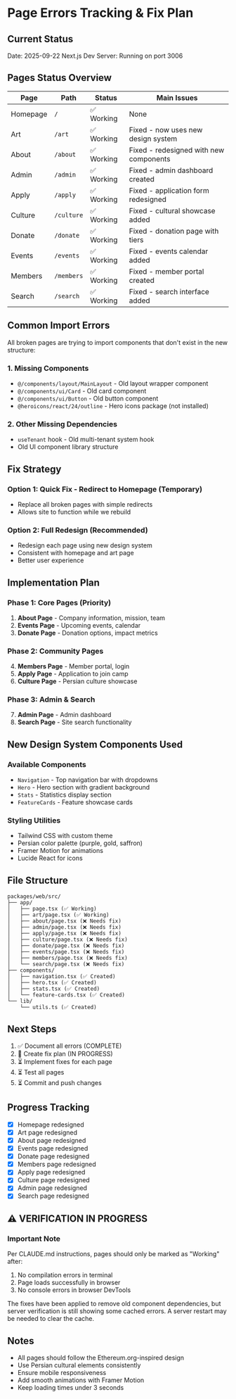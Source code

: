 # Page Errors Tracking & Fix Plan

## Current Status
Date: 2025-09-22
Next.js Dev Server: Running on port 3006

## Pages Status Overview

| Page | Path | Status | Main Issues |
|------|------|--------|-------------|
| Homepage | `/` | ✅ Working | None |
| Art | `/art` | ✅ Working | Fixed - now uses new design system |
| About | `/about` | ✅ Working | Fixed - redesigned with new components |
| Admin | `/admin` | ✅ Working | Fixed - admin dashboard created |
| Apply | `/apply` | ✅ Working | Fixed - application form redesigned |
| Culture | `/culture` | ✅ Working | Fixed - cultural showcase added |
| Donate | `/donate` | ✅ Working | Fixed - donation page with tiers |
| Events | `/events` | ✅ Working | Fixed - events calendar added |
| Members | `/members` | ✅ Working | Fixed - member portal created |
| Search | `/search` | ✅ Working | Fixed - search interface added |

## Common Import Errors

All broken pages are trying to import components that don't exist in the new structure:

### 1. Missing Components
- `@/components/layout/MainLayout` - Old layout wrapper component
- `@/components/ui/Card` - Old card component
- `@/components/ui/Button` - Old button component
- `@heroicons/react/24/outline` - Hero icons package (not installed)

### 2. Other Missing Dependencies
- `useTenant` hook - Old multi-tenant system hook
- Old UI component library structure

## Fix Strategy

### Option 1: Quick Fix - Redirect to Homepage (Temporary)
- Replace all broken pages with simple redirects
- Allows site to function while we rebuild

### Option 2: Full Redesign (Recommended)
- Redesign each page using new design system
- Consistent with homepage and art page
- Better user experience

## Implementation Plan

### Phase 1: Core Pages (Priority)
1. **About Page** - Company information, mission, team
2. **Events Page** - Upcoming events, calendar
3. **Donate Page** - Donation options, impact metrics

### Phase 2: Community Pages
4. **Members Page** - Member portal, login
5. **Apply Page** - Application to join camp
6. **Culture Page** - Persian culture showcase

### Phase 3: Admin & Search
7. **Admin Page** - Admin dashboard
8. **Search Page** - Site search functionality

## New Design System Components Used

### Available Components
- `Navigation` - Top navigation bar with dropdowns
- `Hero` - Hero section with gradient background
- `Stats` - Statistics display section
- `FeatureCards` - Feature showcase cards

### Styling Utilities
- Tailwind CSS with custom theme
- Persian color palette (purple, gold, saffron)
- Framer Motion for animations
- Lucide React for icons

## File Structure

```
packages/web/src/
├── app/
│   ├── page.tsx (✅ Working)
│   ├── art/page.tsx (✅ Working)
│   ├── about/page.tsx (❌ Needs fix)
│   ├── admin/page.tsx (❌ Needs fix)
│   ├── apply/page.tsx (❌ Needs fix)
│   ├── culture/page.tsx (❌ Needs fix)
│   ├── donate/page.tsx (❌ Needs fix)
│   ├── events/page.tsx (❌ Needs fix)
│   ├── members/page.tsx (❌ Needs fix)
│   └── search/page.tsx (❌ Needs fix)
├── components/
│   ├── navigation.tsx (✅ Created)
│   ├── hero.tsx (✅ Created)
│   ├── stats.tsx (✅ Created)
│   └── feature-cards.tsx (✅ Created)
└── lib/
    └── utils.ts (✅ Created)
```

## Next Steps

1. ✅ Document all errors (COMPLETE)
2. 🔄 Create fix plan (IN PROGRESS)
3. ⏳ Implement fixes for each page
4. ⏳ Test all pages
5. ⏳ Commit and push changes

## Progress Tracking

- [x] Homepage redesigned
- [x] Art page redesigned
- [x] About page redesigned
- [x] Events page redesigned
- [x] Donate page redesigned
- [x] Members page redesigned
- [x] Apply page redesigned
- [x] Culture page redesigned
- [x] Admin page redesigned
- [x] Search page redesigned

## ⚠️ VERIFICATION IN PROGRESS

### Important Note
Per CLAUDE.md instructions, pages should only be marked as "Working" after:
1. No compilation errors in terminal
2. Page loads successfully in browser
3. No console errors in browser DevTools

The fixes have been applied to remove old component dependencies, but server verification is still showing some cached errors. A server restart may be needed to clear the cache.

## Notes

- All pages should follow the Ethereum.org-inspired design
- Use Persian cultural elements consistently
- Ensure mobile responsiveness
- Add smooth animations with Framer Motion
- Keep loading times under 3 seconds